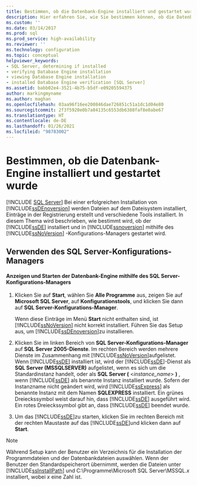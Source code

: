 ```yaml
---
title: Bestimmen, ob die Datenbank-Engine installiert und gestartet wurde | Microsoft-Dokumentation
description: Hier erfahren Sie, wie Sie bestimmen können, ob die Datenbank-Engine installiert und gestartet wurde. Zudem erfahren Sie, wie Sie den SQL Server-Konfigurations-Manager für die Überprüfung der installierten Komponenten verwenden können.
ms.custom: ''
ms.date: 03/14/2017
ms.prod: sql
ms.prod_service: high-availability
ms.reviewer: ''
ms.technology: configuration
ms.topic: conceptual
helpviewer_keywords:
- SQL Server, determining if installed
- verifying Database Engine installation
- viewing Database Engine installation
- installed Database Engine verification [SQL Server]
ms.assetid: babb02e4-3521-4b75-b5df-e09205594375
author: markingmyname
ms.author: maghan
ms.openlocfilehash: 03aa96f16ee200846dae726851c51a1dc1d04e80
ms.sourcegitcommit: 2f3f5920e0b7a84135c6553db6388faf8e0abe67
ms.translationtype: HT
ms.contentlocale: de-DE
ms.lasthandoff: 01/26/2021
ms.locfileid: "98783002"
---
```

# <a name="determine-whether-the-database-engine-is-installed-and-started"></a>Bestimmen, ob die Datenbank-Engine installiert und gestartet wurde
 [!INCLUDE [SQL Server](../../includes/applies-to-version/sqlserver.md)]
  Bei einer erfolgreichen Installation von [!INCLUDE[ssDEnoversion](../../includes/ssdenoversion-md.md)] werden Dateien auf dem Dateisystem installiert, Einträge in der Registrierung erstellt und verschiedene Tools installiert. In diesem Thema wird beschrieben, wie bestimmt wird, ob der [!INCLUDE[ssDE](../../includes/ssde-md.md)] installiert und in [!INCLUDE[ssnoversion](../../includes/ssnoversion-md.md)] mithilfe des [!INCLUDE[ssNoVersion](../../includes/ssnoversion-md.md)] -Konfigurations-Managers gestartet wird.  
  
##  <a name="using-sql-server-configuration-manager"></a><a name="SSMSProcedure"></a> Verwenden des SQL Server-Konfigurations-Managers  
  
#### <a name="how-to-view-and-start-the-database-engine-by-using-sql-server-configuration-manager"></a>Anzeigen und Starten der Datenbank-Engine mithilfe des SQL Server-Konfigurations-Managers  
  
1.  Klicken Sie auf **Start**, wählen Sie **Alle Programme** aus, zeigen Sie auf **Microsoft SQL Server**, auf **Konfigurationstools**, und klicken Sie dann auf **SQL Server-Konfigurations-Manager**.  
  
     Wenn diese Einträge im Menü **Start** nicht enthalten sind, ist [!INCLUDE[ssNoVersion](../../includes/ssnoversion-md.md)] nicht korrekt installiert. Führen Sie das Setup aus, um [!INCLUDE[ssDEnoversion](../../includes/ssdenoversion-md.md)]zu installieren.  
  
2.  Klicken Sie im linken Bereich von **SQL Server-Konfigurations-Manager** auf **SQL Server 2005-Dienste**. Im rechten Bereich werden mehrere Dienste im Zusammenhang mit [!INCLUDE[ssNoVersion](../../includes/ssnoversion-md.md)]aufgelistet. Wenn [!INCLUDE[ssDE](../../includes/ssde-md.md)] installiert ist, wird der [!INCLUDE[ssDE](../../includes/ssde-md.md)]-Dienst als **SQL Server (MSSQLSERVER)** aufgelistet, wenn es sich um die Standardinstanz handelt, oder als **SQL Server (** \<*instance_name*> **)** , wenn [!INCLUDE[ssDE](../../includes/ssde-md.md)] als benannte Instanz installiert wurde. Sofern der Instanzname nicht geändert wird, wird [!INCLUDE[ssExpress](../../includes/ssexpress-md.md)] als benannte Instanz mit dem Namen **SQLEXPRESS** installiert. Ein grünes Dreieckssymbol weist darauf hin, dass [!INCLUDE[ssDE](../../includes/ssde-md.md)] ausgeführt wird. Ein rotes Dreieckssymbol gibt an, dass [!INCLUDE[ssDE](../../includes/ssde-md.md)] beendet wurde.  
  
3.  Um das [!INCLUDE[ssDE](../../includes/ssde-md.md)]zu starten, klicken Sie im rechten Bereich mit der rechten Maustaste auf das [!INCLUDE[ssDE](../../includes/ssde-md.md)]und klicken dann auf **Start**.  
  
> [!NOTE]  
>  Während Setup kann der Benutzer ein Verzeichnis für die Installation der Programmdateien und der Datenbankdateien auswählen. Wenn der Benutzer den Standardspeicherort übernimmt, werden die Dateien unter [!INCLUDE[ssInstallPath](../../includes/ssinstallpath-md.md)] und C:\Programme\Microsoft SQL Server\MSSQL.*x* installiert, wobei *x* eine Zahl ist.  
  
  
